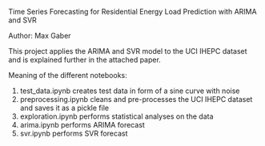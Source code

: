 Time Series Forecasting for Residential Energy Load Prediction with ARIMA and SVR

Author: Max Gaber

This project applies the ARIMA and SVR model to the UCI IHEPC dataset and is explained further in the attached paper.

Meaning of the different notebooks:
1. test_data.ipynb creates test data in form of a sine curve with noise
2. preprocessing.ipynb cleans and pre-processes the UCI IHEPC dataset and saves it as a pickle file
3. exploration.ipynb performs statistical analyses on the data
4. arima.ipynb performs ARIMA forecast
5. svr.ipynb performs SVR forecast